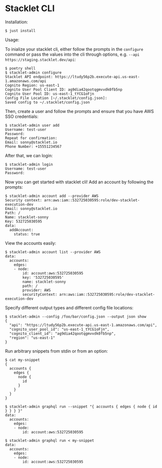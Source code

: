 # Stacklet CLI


Installation:

```
$ just install
```

Usage:

To inialize your stacklet cli, either follow the prompts in the `configure` command or pass
the values into the cli through options, e.g. `--api https://staging.stacklet.dev/api`:

```
$ poetry shell
$ stacklet-admin configure
Stacklet API endpoint: https://ltudy56p2b.execute-api.us-east-1.amazonaws.com/api
Cognito Region: us-east-1
Cognito User Pool Client ID: ag9dia42qootqgmvvdk0fb5np
Cognito User Pool ID: us-east-1_tYCG1oFjn
Config File Location [~/.stacklet/config.json]:
Saved config to ~/.stacklet/config.json
```

Then, create a user and follow the prompts and ensure that you have AWS SSO credentials:

```
$ stacklet-admin user add
Username: test-user
Password:
Repeat for confirmation:
Email: sonny@stacklet.io
Phone Number: +15551234567
```

After that, we can login:

```
$ stacklet-admin login
Username: test-user
Password:
```

Now you can get started with stacklet cli! Add an account by following the prompts:

```
$ stacklet-admin account add --provider AWS
Security context: arn:aws:iam::532725030595:role/dev-stacklet-execution-dev
Email: sonny@stacklet.io
Path: /
Name: stacklet-sonny
Key: 532725030595
data:
  addAccount:
    status: true
```

View the accounts easily:

```
$ stacklet-admin account list --provider AWS
data:
  accounts:
    edges:
    - node:
        id: account:aws:532725030595
        key: '532725030595'
        name: stacklet-sonny
        path: /
        provider: AWS
        securityContext: arn:aws:iam::532725030595:role/dev-stacklet-execution-dev
```

Specify different output types and different config file locations:

```
$ stacklet-admin --config /foo/bar/config.json --output json show
{
  "api": "https://ltudy56p2b.execute-api.us-east-1.amazonaws.com/api",
  "cognito_user_pool_id": "us-east-1_tYCG1oFjn",
  "cognito_client_id": "ag9dia42qootqgmvvdk0fb5np",
  "region": "us-east-1"
}
```

Run arbitrary snippets from stdin or from an option:

```
$ cat my-snippet
{
  accounts {
    edges {
      node {
        id
      }
    }
  }
}
```

```
$ stacklet-admin graphql run --snippet "{ accounts { edges { node { id } } } }"
data:
  accounts:
    edges:
    - node:
        id: account:aws:532725030595

$ stacklet-admin graphql run < my-snippet
data:
  accounts:
    edges:
    - node:
        id: account:aws:532725030595
```
